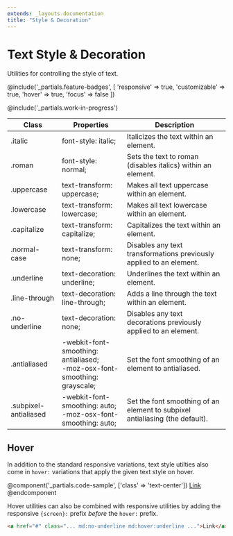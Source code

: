 ```yaml
---
extends: _layouts.documentation
title: "Style & Decoration"
---
```


# Text Style & Decoration

<div class="text-xl text-slate-light mb-4">
    Utilities for controlling the style of text.
</div>

@include('_partials.feature-badges', [
    'responsive' => true,
    'customizable' => true,
    'hover' => true,
    'focus' => false
])

@include('_partials.work-in-progress')

<div class="border-t border-grey-lighter">
    <table class="w-full text-left" style="border-collapse: collapse;">
        <colgroup>
            <col class="w-1/5">
            <col class="w-2/5">
            <col>
        </colgroup>
        <thead>
          <tr>
              <th class="text-sm font-semibold text-grey-darker p-2 bg-grey-lightest">Class</th>
              <th class="text-sm font-semibold text-grey-darker p-2 bg-grey-lightest">Properties</th>
              <th class="text-sm font-semibold text-grey-darker p-2 bg-grey-lightest">Description</th>
          </tr>
        </thead>
        <tbody class="align-baseline">
            <tr>
                <td class="p-2 border-t border-smoke font-mono text-xs text-purple-dark">.italic</td>
                <td class="p-2 border-t border-smoke font-mono text-xs text-blue-dark">font-style: italic;</td>
                <td class="p-2 border-t border-smoke text-sm text-grey-darker">Italicizes the text within an element.</td>
            </tr>
            <tr>
                <td class="p-2 border-t border-smoke-light font-mono text-xs text-purple-dark">.roman</td>
                <td class="p-2 border-t border-smoke-light font-mono text-xs text-blue-dark">font-style: normal;</td>
                <td class="p-2 border-t border-smoke-light text-sm text-grey-darker">Sets the text to roman (disables italics) within an element.</td>
            </tr>
            <tr>
                <td class="p-2 border-t border-smoke-light font-mono text-xs text-purple-dark">.uppercase</td>
                <td class="p-2 border-t border-smoke-light font-mono text-xs text-blue-dark">text-transform: uppercase;</td>
                <td class="p-2 border-t border-smoke-light text-sm text-grey-darker">Makes all text uppercase within an element.</td>
            </tr>
            <tr>
                <td class="p-2 border-t border-smoke-light font-mono text-xs text-purple-dark">.lowercase</td>
                <td class="p-2 border-t border-smoke-light font-mono text-xs text-blue-dark">text-transform: lowercase;</td>
                <td class="p-2 border-t border-smoke-light text-sm text-grey-darker">Makes all text lowercase within an element.</td>
            </tr>
            <tr>
                <td class="p-2 border-t border-smoke-light font-mono text-xs text-purple-dark">.capitalize</td>
                <td class="p-2 border-t border-smoke-light font-mono text-xs text-blue-dark">text-transform: capitalize;</td>
                <td class="p-2 border-t border-smoke-light text-sm text-grey-darker">Capitalizes the text within an element.</td>
            </tr>
            <tr>
                <td class="p-2 border-t border-smoke-light font-mono text-xs text-purple-dark">.normal-case</td>
                <td class="p-2 border-t border-smoke-light font-mono text-xs text-blue-dark">text-transform: none;</td>
                <td class="p-2 border-t border-smoke-light text-sm text-grey-darker">Disables any text transformations previously applied to an element.</td>
            </tr>
            <tr>
                <td class="p-2 border-t border-smoke-light font-mono text-xs text-purple-dark">.underline</td>
                <td class="p-2 border-t border-smoke-light font-mono text-xs text-blue-dark">text-decoration: underline;</td>
                <td class="p-2 border-t border-smoke-light text-sm text-grey-darker">Underlines the text within an element.</td>
            </tr>
            <tr>
                <td class="p-2 border-t border-smoke-light font-mono text-xs text-purple-dark">.line-through</td>
                <td class="p-2 border-t border-smoke-light font-mono text-xs text-blue-dark">text-decoration: line-through;</td>
                <td class="p-2 border-t border-smoke-light text-sm text-grey-darker">Adds a line through the text within an element.</td>
            </tr>
            <tr>
                <td class="p-2 border-t border-smoke-light font-mono text-xs text-purple-dark">.no-underline</td>
                <td class="p-2 border-t border-smoke-light font-mono text-xs text-blue-dark">text-decoration: none;</td>
                <td class="p-2 border-t border-smoke-light text-sm text-grey-darker">Disables any text decorations previously applied to an element.</td>
            </tr>
            <tr>
                <td class="p-2 border-t border-smoke-light font-mono text-xs text-purple-dark">.antialiased</td>
                <td class="p-2 border-t border-smoke-light font-mono text-xs text-blue-dark">
                    -webkit-font-smoothing: antialiased;<br>
                    -moz-osx-font-smoothing: grayscale;
                </td>
                <td class="p-2 border-t border-smoke-light text-sm text-grey-darker">Set the font smoothing of an element to antialiased.</td>
            </tr>
            <tr>
                <td class="p-2 border-t border-smoke-light font-mono text-xs text-purple-dark whitespace-no-wrap">.subpixel-antialiased</td>
                <td class="p-2 border-t border-smoke-light font-mono text-xs text-blue-dark">
                    -webkit-font-smoothing: auto;<br>
                    -moz-osx-font-smoothing: auto;
                </td>
                <td class="p-2 border-t border-smoke-light text-sm text-grey-darker">Set the font smoothing of an element to subpixel antialiasing (the default).</td>
            </tr>
        </tbody>
    </table>
</div>

## Hover

In addition to the standard responsive variations, text style utilties also come in `hover:` variations that apply the given text style on hover.

@component('_partials.code-sample', ['class' => 'text-center'])
<a href="#" class="no-underline hover:underline text-blue text-lg">Link</a>
@endcomponent

Hover utilities can also be combined with responsive utilities by adding the responsive `{screen}:` prefix *before* the `hover:` prefix.

```html
<a href="#" class="... md:no-underline md:hover:underline ...">Link</a>
```
